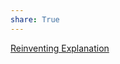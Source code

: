 ```yaml
---  
share: True  
---  
```

  
[Reinventing Explanation](https://michaelnielsen.org/reinventing_explanation/index.html)  
